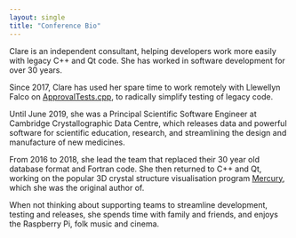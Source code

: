 ```yaml
---
layout: single
title: "Conference Bio"
---
```


Clare is an independent consultant, helping developers work more easily with legacy C++ and Qt code. She has worked in software development for over 30 years. 

Since 2017, Clare has used her spare time to work remotely with Llewellyn Falco on [ApprovalTests.cpp](https://github.com/approvals/ApprovalTests.cpp), to radically simplify testing of legacy code.

Until June 2019, she was a Principal Scientific Software Engineer at Cambridge Crystallographic Data Centre, which releases data and powerful software for scientific education, research, and streamlining the design and manufacture of new medicines.

From 2016 to 2018, she lead the team that replaced their 30 year old database format and Fortran code. She then returned to C++ and Qt, working on the popular 3D crystal structure visualisation program [Mercury](https://www.ccdc.cam.ac.uk/mercury/), which she was the original author of.

When not thinking about supporting teams to streamline development, testing and releases, she spends time with family and friends, and enjoys the Raspberry Pi, folk music and cinema.
